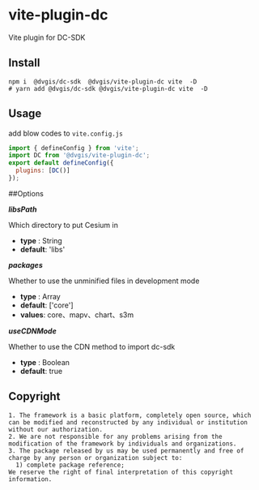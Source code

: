 # vite-plugin-dc
Vite plugin for DC-SDK

## Install

```shell
npm i  @dvgis/dc-sdk  @dvgis/vite-plugin-dc vite  -D
# yarn add @dvgis/dc-sdk @dvgis/vite-plugin-dc vite  -D
```

## Usage
add blow codes to `vite.config.js`

```js
import { defineConfig } from 'vite';
import DC from '@dvgis/vite-plugin-dc';
export default defineConfig({
  plugins: [DC()]
});
```

##Options

**_libsPath_**

Which directory to put Cesium in

- **type** : String
- **default**: 'libs'

**_packages_**

Whether to use the unminified files in development mode

- **type** : Array
- **default**: ['core'] 
- **values**: core、mapv、chart、s3m

**_useCDNMode_**

Whether to use the CDN method to import dc-sdk

- **type** : Boolean
- **default**: true

## Copyright

```warning
1. The framework is a basic platform, completely open source, which can be modified and reconstructed by any individual or institution without our authorization.
2. We are not responsible for any problems arising from the modification of the framework by individuals and organizations.
3. The package released by us may be used permanently and free of charge by any person or organization subject to:
  1) complete package reference;
We reserve the right of final interpretation of this copyright information.
```